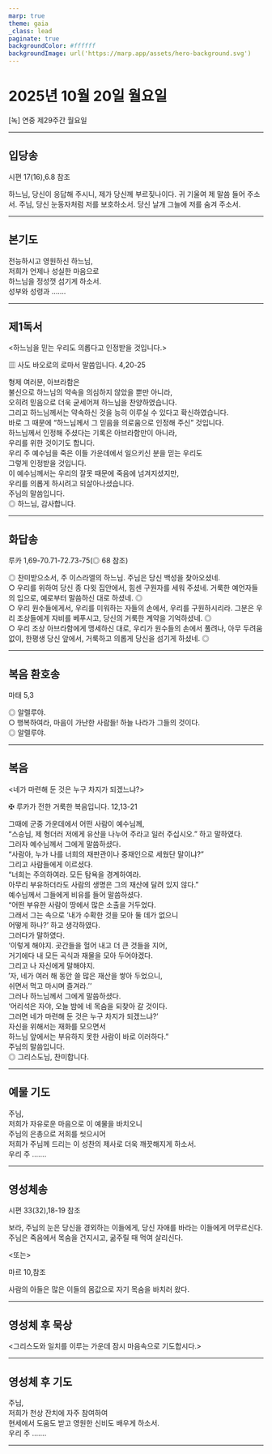 ```yaml
---
marp: true
theme: gaia
_class: lead
paginate: true
backgroundColor: #ffffff
backgroundImage: url('https://marp.app/assets/hero-background.svg')
---
```


# 2025년 10월 20일 월요일

[녹] 연중 제29주간 월요일  




---

## 입당송

시편 17(16),6.8 참조

하느님, 당신이 응답해 주시니, 제가 당신께 부르짖나이다. 귀 기울여 제 말씀 들어 주소서. 주님, 당신 눈동자처럼 저를 보호하소서. 당신 날개 그늘에 저를 숨겨 주소서.  
  


---

## 본기도

전능하시고 영원하신 하느님,  
저희가 언제나 성실한 마음으로  
하느님을 정성껏 섬기게 하소서.  
성부와 성령과 …….  
  


---

## 제1독서

<하느님을 믿는 우리도 의롭다고 인정받을 것입니다.>

▥ 사도 바오로의 로마서 말씀입니다. 4,20-25

형제 여러분, 아브라함은  
불신으로 하느님의 약속을 의심하지 않았을 뿐만 아니라,  
오히려 믿음으로 더욱 굳세어져 하느님을 찬양하였습니다.  
그리고 하느님께서는 약속하신 것을 능히 이루실 수 있다고 확신하였습니다.  
바로 그 때문에 “하느님께서 그 믿음을 의로움으로 인정해 주신” 것입니다.  
하느님께서 인정해 주셨다는 기록은 아브라함만이 아니라,  
우리를 위한 것이기도 합니다.  
우리 주 예수님을 죽은 이들 가운데에서 일으키신 분을 믿는 우리도  
그렇게 인정받을 것입니다.  
이 예수님께서는 우리의 잘못 때문에 죽음에 넘겨지셨지만,  
우리를 의롭게 하시려고 되살아나셨습니다.  
주님의 말씀입니다.  
◎ 하느님, 감사합니다.  
  


---

## 화답송

루카 1,69-70.71-72.73-75(◎ 68 참조)

◎ 찬미받으소서, 주 이스라엘의 하느님. 주님은 당신 백성을 찾아오셨네.  
○ 우리를 위하여 당신 종 다윗 집안에서, 힘센 구원자를 세워 주셨네. 거룩한 예언자들의 입으로, 예로부터 말씀하신 대로 하셨네. ◎  
○ 우리 원수들에게서, 우리를 미워하는 자들의 손에서, 우리를 구원하시리라. 그분은 우리 조상들에게 자비를 베푸시고, 당신의 거룩한 계약을 기억하셨네. ◎  
○ 우리 조상 아브라함에게 맹세하신 대로, 우리가 원수들의 손에서 풀려나, 아무 두려움 없이, 한평생 당신 앞에서, 거룩하고 의롭게 당신을 섬기게 하셨네. ◎  
  


---

## 복음 환호송

마태 5,3

◎ 알렐루야.  
○ 행복하여라, 마음이 가난한 사람들! 하늘 나라가 그들의 것이다.  
◎ 알렐루야.  
  


---

## 복음

<네가 마련해 둔 것은 누구 차지가 되겠느냐?>

✠ 루카가 전한 거룩한 복음입니다. 12,13-21

그때에 군중 가운데에서 어떤 사람이 예수님께,  
“스승님, 제 형더러 저에게 유산을 나누어 주라고 일러 주십시오.” 하고 말하였다.  
그러자 예수님께서 그에게 말씀하셨다.  
“사람아, 누가 나를 너희의 재판관이나 중재인으로 세웠단 말이냐?”  
그리고 사람들에게 이르셨다.  
“너희는 주의하여라. 모든 탐욕을 경계하여라.  
아무리 부유하더라도 사람의 생명은 그의 재산에 달려 있지 않다.”  
예수님께서 그들에게 비유를 들어 말씀하셨다.  
“어떤 부유한 사람이 땅에서 많은 소출을 거두었다.  
그래서 그는 속으로 ‘내가 수확한 것을 모아 둘 데가 없으니  
어떻게 하나?’ 하고 생각하였다.  
그러다가 말하였다.  
‘이렇게 해야지. 곳간들을 헐어 내고 더 큰 것들을 지어,  
거기에다 내 모든 곡식과 재물을 모아 두어야겠다.  
그리고 나 자신에게 말해야지.  
′자, 네가 여러 해 동안 쓸 많은 재산을 쌓아 두었으니,  
쉬면서 먹고 마시며 즐겨라.′’  
그러나 하느님께서 그에게 말씀하셨다.  
‘어리석은 자야, 오늘 밤에 네 목숨을 되찾아 갈 것이다.  
그러면 네가 마련해 둔 것은 누구 차지가 되겠느냐?’  
자신을 위해서는 재화를 모으면서  
하느님 앞에서는 부유하지 못한 사람이 바로 이러하다.”  
주님의 말씀입니다.  
◎ 그리스도님, 찬미합니다.  
  


---

## 예물 기도

주님,  
저희가 자유로운 마음으로 이 예물을 바치오니  
주님의 은총으로 저희를 씻으시어  
저희가 주님께 드리는 이 성찬의 제사로 더욱 깨끗해지게 하소서.  
우리 주 …….  
  


---

## 영성체송

시편 33(32),18-19 참조

보라, 주님의 눈은 당신을 경외하는 이들에게, 당신 자애를 바라는 이들에게 머무르신다. 주님은 죽음에서 목숨을 건지시고, 굶주릴 때 먹여 살리신다.  
  
<또는>  
  
마르 10,참조  
  
사람의 아들은 많은 이들의 몸값으로 자기 목숨을 바치러 왔다.  


---

## 영성체 후 묵상

<그리스도와 일치를 이루는 가운데 잠시 마음속으로 기도합시다.>  


---

## 영성체 후 기도

주님,  
저희가 천상 잔치에 자주 참여하여  
현세에서 도움도 받고 영원한 신비도 배우게 하소서.  
우리 주 …….  
  


---